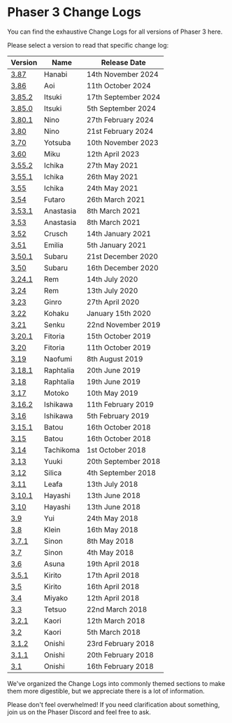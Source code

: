 # Phaser 3 Change Logs

You can find the exhaustive Change Logs for all versions of Phaser 3 here.

Please select a version to read that specific change log:

| Version | Name | Release Date |
| ------- | ---- | ------------ |
| [3.87](changelog/3.87/CHANGELOG-v3.87.md) | Hanabi | 14th November 2024 |
| [3.86](changelog/3.86/CHANGELOG-v3.86.md) | Aoi | 11th October 2024 |
| [3.85.2](changelog/3.85.2/CHANGELOG-v3.85.2.md) | Itsuki | 17th September 2024 |
| [3.85.0](changelog/3.85/CHANGELOG-v3.85.md) | Itsuki | 5th September 2024 |
| [3.80.1](changelog/3.80.1/CHANGELOG-v3.80.1.md) | Nino | 27th February 2024 |
| [3.80](changelog/3.80/CHANGELOG-v3.80.md) | Nino | 21st February 2024 |
| [3.70](changelog/3.70/CHANGELOG-v3.70.md) | Yotsuba | 10th November 2023 |
| [3.60](changelog/3.60/CHANGELOG-v3.60.md) | Miku | 12th April 2023 |
| [3.55.2](changelog/3.55.2/CHANGELOG-v3.55.2.md) | Ichika | 27th May 2021 |
| [3.55.1](changelog/3.55.1/CHANGELOG-v3.55.1.md) | Ichika | 26th May 2021 |
| [3.55](changelog/3.55/CHANGELOG-v3.55.md) | Ichika | 24th May 2021 |
| [3.54](changelog/3.54/CHANGELOG-v3.54.md) | Futaro | 26th March 2021 |
| [3.53.1](changelog/3.53.1/CHANGELOG-v3.53.1.md) | Anastasia | 8th March 2021 |
| [3.53](changelog/3.53/CHANGELOG-v3.53.md) | Anastasia | 8th March 2021 |
| [3.52](changelog/3.52/CHANGELOG-v3.52.md) | Crusch | 14th January 2021 |
| [3.51](changelog/3.51/CHANGELOG-v3.51.md) | Emilia | 5th January 2021 |
| [3.50.1](changelog/3.50.1/CHANGELOG-v3.50.1.md) | Subaru | 21st December 2020 |
| [3.50](changelog/3.50/CHANGELOG-v3.50.md) | Subaru | 16th December 2020 |
| [3.24.1](changelog/3.24.1/CHANGELOG-v3.24.1.md) | Rem | 14th July 2020 |
| [3.24](changelog/3.24/CHANGELOG-v3.24.md) | Rem | 13th July 2020 |
| [3.23](changelog/3.23/CHANGELOG-v3.23.md) | Ginro | 27th April 2020 |
| [3.22](changelog/3.22/CHANGELOG-v3.22.md) | Kohaku | January 15th 2020 |
| [3.21](changelog/3.21/CHANGELOG-v3.21.md) | Senku | 22nd November 2019 |
| [3.20.1](changelog/3.20.1/CHANGELOG-v3.20.1.md) | Fitoria | 15th October 2019 |
| [3.20](changelog/3.20/CHANGELOG-v3.20.md) | Fitoria | 11th October 2019 |
| [3.19](changelog/3.19/CHANGELOG-v3.19.md) | Naofumi | 8th August 2019 |
| [3.18.1](changelog/3.18.1/CHANGELOG-v3.18.1.md) | Raphtalia | 20th June 2019 |
| [3.18](changelog/3.18/CHANGELOG-v3.18.md) | Raphtalia | 19th June 2019 |
| [3.17](changelog/3.17/CHANGELOG-v3.17.md) | Motoko | 10th May 2019 |
| [3.16.2](changelog/3.16.2/CHANGELOG-v3.16.2.md) | Ishikawa | 11th February 2019 |
| [3.16](changelog/3.16/CHANGELOG-v3.16.md) | Ishikawa | 5th February 2019 |
| [3.15.1](changelog/3.15.1/CHANGELOG-v3.15.1.md) | Batou | 16th October 2018 |
| [3.15](changelog/3.15/CHANGELOG-v3.15.md) | Batou | 16th October 2018 |
| [3.14](changelog/3.14/CHANGELOG-v3.14.md) | Tachikoma | 1st October 2018 |
| [3.13](changelog/3.13/CHANGELOG-v3.13.md) | Yuuki | 20th September 2018 |
| [3.12](changelog/3.12/CHANGELOG-v3.12.md) | Silica | 4th September 2018 |
| [3.11](changelog/3.11/CHANGELOG-v3.11.md) | Leafa | 13th July 2018 |
| [3.10.1](changelog/3.10.1/CHANGELOG-v3.10.1.md) | Hayashi | 13th June 2018 |
| [3.10](changelog/3.10/CHANGELOG-v3.10.md) | Hayashi | 13th June 2018 |
| [3.9](changelog/3.9/CHANGELOG-v3.9.md) | Yui | 24th May 2018 |
| [3.8](changelog/3.8/CHANGELOG-v3.8.md) | Klein | 16th May 2018 |
| [3.7.1](changelog/3.7.1/CHANGELOG-v3.7.1.md) | Sinon | 8th May 2018 |
| [3.7](changelog/3.7/CHANGELOG-v3.7.md) | Sinon | 4th May 2018 |
| [3.6](changelog/3.6/CHANGELOG-v3.6.md) | Asuna | 19th April 2018 |
| [3.5.1](changelog/3.5.1/CHANGELOG-v3.5.1.md) | Kirito | 17th April 2018 |
| [3.5](changelog/3.5/CHANGELOG-v3.5.md) | Kirito | 16th April 2018 |
| [3.4](changelog/3.4/CHANGELOG-v3.4.md) | Miyako | 12th April 2018 |
| [3.3](changelog/3.3/CHANGELOG-v3.3.md) | Tetsuo | 22nd March 2018 |
| [3.2.1](changelog/3.2.1/CHANGELOG-v3.2.1.md) | Kaori | 12th March 2018 |
| [3.2](changelog/3.2/CHANGELOG-v3.2.md) | Kaori | 5th March 2018 |
| [3.1.2](changelog/3.1.2/CHANGELOG-v3.1.2.md) | Onishi | 23rd February 2018 |
| [3.1.1](changelog/3.1.1/CHANGELOG-v3.1.1.md) | Onishi | 20th February 2018 |
| [3.1](changelog/3.1/CHANGELOG-v3.1.md) | Onishi | 16th February 2018 |

We've organized the Change Logs into commonly themed sections to make them more digestible, but we appreciate there is a lot of information.

Please don't feel overwhelmed! If you need clarification about something, join us on the Phaser Discord and feel free to ask.
